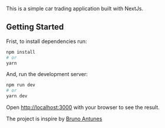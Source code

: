 This is a simple car trading application built with NextJs.

## Getting Started

Frist, to install dependencies run: 
```bash
npm install 
# or
yarn
````

And, run the development server:

```bash
npm run dev
# or
yarn dev
```

Open [http://localhost:3000](http://localhost:3000) with your browser to see the result.

The project is inspire by [Bruno Antunes](https://github.com/bmvantunes)






